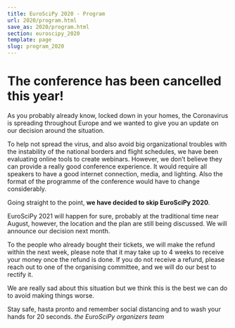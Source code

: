```yaml
---
title: EuroSciPy 2020 - Program
url: 2020/program.html
save_as: 2020/program.html
section: euroscipy_2020
template: page
slug: program_2020
---
```


# The conference has been cancelled this year!

As you probably already know, locked down in your homes, the Coronavirus is spreading throughout Europe and we wanted to give you an update on our decision around the situation.

To help not spread the virus, and also avoid big organizational troubles with the instability of the national borders and flight schedules, we have been evaluating online tools to create webinars. However, we don’t believe they can provide a really good conference experience. It would require all speakers to have a good internet connection, media, and lighting. Also the format of the programme of the conference would have to change considerably.

Going straight to the point, **we have decided to skip EuroSciPy 2020**.

EuroSciPy 2021 will happen for sure, probably at the traditional time near August, however, the location and the plan are still being discussed. We will announce our decision next month.

To the people who already bought their tickets, we will make the refund within the next week, please note that it may take up to 4 weeks to receive your money once the refund is done. If you do not receive a refund, please reach out to one of the organising committee, and we will do our best to rectify it.

We are really sad about this situation but we think this is the best we can do to avoid making things worse.

Stay safe, hasta pronto and remember social distancing and to wash your hands for 20 seconds.
*the EuroSciPy organizers team*
